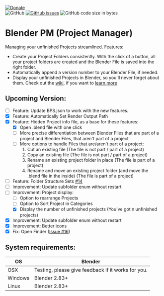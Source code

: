 [![Donate](https://img.shields.io/endpoint?url=https%3A%2F%2Fraw.githubusercontent.com%2FBlenderDefender%2FBlenderDefender%2Fshields_endpoint%2FBlender_PM.json)](https://www.paypal.com/donate?hosted_button_id=DZE9NFSFPFMYS)  
![GitHub](https://img.shields.io/github/license/BlenderDefender/blender_project_starter?color=green&style=for-the-badge)
[![GitHub issues](https://img.shields.io/github/issues/BlenderDefender/blender_project_starter?style=for-the-badge)](https://github.com/BlenderDefender/blender_pm/issues)
![GitHub code size in bytes](https://img.shields.io/github/languages/code-size/BlenderDefender/blender_project_starter?style=for-the-badge)
# Blender PM (Project Manager)
Managing your unfinished Projects streamlined. Features:
- Create your Project Folders consistently. With the click of a button, all your project folders are
created and the Blender File is saved into the right folder.
- Automatically append a version number to your Blender File, if needed.
- Display your unfinished Projects in Blender, so you'll never forget about them.
Check out the [wiki](https://github.com/BlenderDefender/blender_pm/wiki), if you want to [learn more](https://github.com/BlenderDefender/blender_pm/wiki)

## Upcoming Version:
- [ ] Feature: Update BPS.json to work with the new features.
- [x] Feature: Automatically Set Render Output Path
- [x] Feature: Hidden Project info file, as a base for these features:
    - [x] Open .blend file with one click
    - [ ] More precise differentiation between Blender Files that are part of a project and Blender Files, that aren't part of a project
    - [ ] More options to handle Files that are/aren't part of a project:
        1. Cut an existing file (The file is not part / part of a project)
        2. Copy an existing file (The file is not part / part of a project)
        3. Rename an existing project folder in place (The file is part of a project)
        4. Rename and move an existing project folder (and move the .blend file in the inside) (The file is part of a project)
- [ ] Feature: Folder Structure Sets [#14](https://github.com/BlenderDefender/blender_project_manager/issues/14)
- [ ] Improvement: Update subfolder enum without restart
- [ ] Improvement: Project display:
    - [ ] Option to rearrange Projects
    - [ ] Option to Sort Project in Categories
    - [x] Display the number of unfinished projects (You've got n unfinished projects)
- [x] Improvement: Update subfolder enum without restart
- [x] Improvement: Better icons
- [x] Fix: Open Finder ([Issue #16](https://github.com/BlenderDefender/blender_pm/issues/16))

<!--
We've just hit another update. No features are planned so far. [Change this!](https://github.com/BlenderDefender/blender_pm/issues/new/choose)
-->

## System requirements:
| **OS** | **Blender** |
| ------------- | ------------- |
| OSX | Testing, please give feedback if it works for you. |
| Windows | Blender 2.83+ |
| Linux | Blender 2.83+ |
